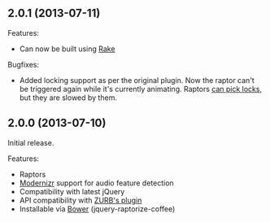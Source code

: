## 2.0.1 (2013-07-11)

Features:

 * Can now be built using [Rake](http://rake.rubyforge.org/)

Bugfixes:

 * Added locking support as per the original plugin. Now the raptor can't be triggered again while it's currently animating. Raptors [can pick locks](http://xkcd.com/135/), but they are slowed by them.

## 2.0.0 (2013-07-10)

Initial release.

Features:

 * Raptors
 * [Modernizr](http://modernizr.com/) support for audio feature detection
 * Compatibility with latest jQuery
 * API compatibility with [ZURB's plugin](http://zurb.com/playground/jquery-raptorize)
 * Installable via [Bower](http://bower.io/) (jquery-raptorize-coffee)